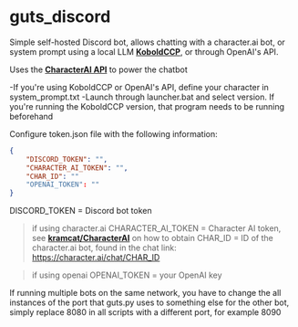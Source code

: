 # guts_discord
Simple self-hosted Discord bot, allows chatting with a character.ai bot, or system prompt using a local LLM **[KoboldCCP](https://github.com/LostRuins/koboldcpp)**, or through OpenAI's API.

Uses the **[CharacterAI API](https://github.com/kramcat/CharacterAI)** to power the chatbot

-If you're using KoboldCCP or OpenAI's API, define your character in system_prompt.txt 
-Launch through launcher.bat and select version. If you're running the KoboldCCP version, that program needs to be running beforehand

Configure token.json file with the following information:
```json
{
    "DISCORD_TOKEN": "", 
    "CHARACTER_AI_TOKEN": "", 
    "CHAR_ID": "" 
    "OPENAI_TOKEN": ""
}
```
DISCORD_TOKEN = Discord bot token

>if using character.ai
CHARACTER_AI_TOKEN = Character AI token, see **[kramcat/CharacterAI](https://github.com/kramcat/CharacterAI)** on how to obtain
CHAR_ID = ID of the character.ai bot, found in the chat link: https://character.ai/chat/CHAR_ID

>if using openai
OPENAI_TOKEN = your OpenAI key

If running multiple bots on the same network, you have to change the all instances of the port that guts.py uses to something else for the other bot, simply replace 8080 in all scripts with a different port, for example 8090